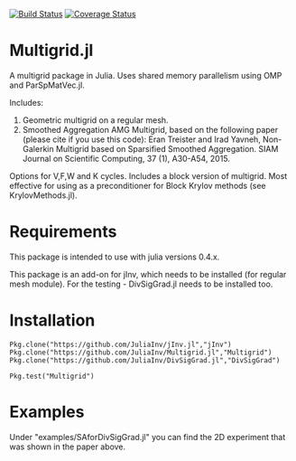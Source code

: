 [![Build Status](https://travis-ci.org/JuliaInv/Multigrid.jl.svg?branch=master)](https://travis-ci.org/JuliaInv/Multigrid.jl) [![Coverage Status](https://coveralls.io/repos/github/JuliaInv/Multigrid.jl/badge.svg?branch=master)](https://coveralls.io/github/JuliaInv/Multigrid.jl?branch=master)

# Multigrid.jl

A multigrid package in Julia. Uses shared memory parallelism using OMP and ParSpMatVec.jl.

Includes:
1) Geometric multigrid on a regular mesh.
2) Smoothed Aggregation AMG Multigrid, based on the following paper (please cite if you use this code):
Eran Treister and Irad Yavneh, Non-Galerkin Multigrid based on Sparsified Smoothed Aggregation. SIAM Journal on Scientific Computing, 37 (1), A30-A54, 2015.

Options for V,F,W and K cycles.
Includes a block version of multigrid. Most effective for using as a preconditioner for Block Krylov methods (see KrylovMethods.jl).

# Requirements

This package is intended to use with julia versions 0.4.x.

This package is an add-on for jInv, which needs to be installed (for regular mesh module).
For the testing - DivSigGrad.jl needs to be installed too.

# Installation

```
Pkg.clone("https://github.com/JuliaInv/jInv.jl","jInv")
Pkg.clone("https://github.com/JuliaInv/Multigrid.jl","Multigrid")
Pkg.clone("https://github.com/JuliaInv/DivSigGrad.jl","DivSigGrad")

Pkg.test("Multigrid")
```

# Examples

Under "examples/SAforDivSigGrad.jl" you can find the 2D experiment that was shown in the paper above. 
